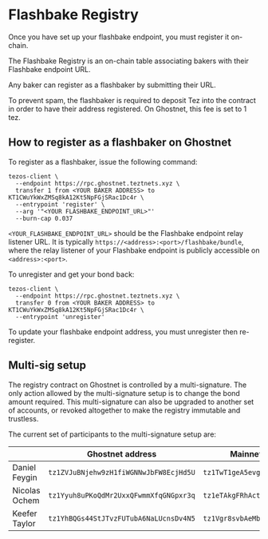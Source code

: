 # Flashbake Registry

Once you have set up your flashbake endpoint, you must register it on-chain.

The Flashbake Registry is an on-chain table associating bakers with their Flashbake endpoint URL.

Any baker can register as a flashbaker by submitting their URL.

To prevent spam, the flashbaker is required to deposit Tez into the contract in order to have their address registered. On Ghostnet, this fee is set to 1 tez.

## How to register as a flashbaker on Ghostnet

To register as a flashbaker, issue the following command:

```
tezos-client \
  --endpoint https://rpc.ghostnet.teztnets.xyz \
  transfer 1 from <YOUR BAKER ADDRESS> to KT1CWuYkWxZMSq8kA12Kt5NpFGjSRac1Dc4r \
  --entrypoint 'register' \
  --arg '"<YOUR FLASHBAKE_ENDPOINT_URL>"'
  --burn-cap 0.037
```

`<YOUR_FLASHBAKE_ENDPOINT_URL>` should be the Flashbake endpoint relay listener URL. It is typically `https://<address>:<port>/flashbake/bundle`, where the relay listener of your Flashbake endpoint is publicly accessible on `<address>:<port>`.

To unregister and get your bond back:

```
tezos-client \
  --endpoint https://rpc.ghostnet.teztnets.xyz \
  transfer 0 from <YOUR BAKER ADDRESS> to KT1CWuYkWxZMSq8kA12Kt5NpFGjSRac1Dc4r \
  --entrypoint 'unregister'
```

To update your flashbake endpoint address, you must unregister then re-register.

## Multi-sig setup

The registry contract on Ghostnet is controlled by a multi-signature. The only action allowed by the multi-signature setup is to change the bond amount required. This multi-signature can also be upgraded to another set of accounts, or revoked altogether to make the registry immutable and trustless.

The current set of participants to the multi-signature setup are:

|   | Ghostnet address  | Mainnet address (soon)   |
| - | - | - |
| Daniel Feygin | `tz1ZVJuBNjehw9zH1fiWGNNwJbFW8EcjHd5U` | `tz1TwT1geA5evgxcDDkQupzBNR2Xd23ggkRv` |
| Nicolas Ochem | `tz1Yyuh8uPKoQdMr2UxxQFwmmXfqGNGpxr3q` | `tz1eTAkgFRhAct6LEMkFbfhmZKWuw7AYV2y3` |
| Keefer Taylor | `tz1YhBQGs44StJTvzFUTubA6NaLUcnsDv4N5` | `tz1Vgr8svbAeMbmnC5tJxnB6WsB4h2iT6Mit` |
